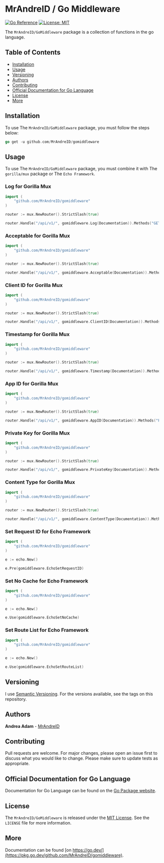 # MrAndreID / Go Middleware

[![Go Reference](https://pkg.go.dev/badge/github.com/MrAndreID/gomiddleware.svg)](https://pkg.go.dev/github.com/MrAndreID/gomiddleware) [![License: MIT](https://img.shields.io/badge/License-MIT-yellow.svg)](https://opensource.org/licenses/MIT)

The `MrAndreID/GoMiddleware` package is a collection of functions in the go language.

## Table of Contents

* [Installation](#installation)
* [Usage](#usage)
* [Versioning](#versioning)
* [Authors](#authors)
* [Contributing](#contributing)
* [Official Documentation for Go Language](#official-documentation-for-go-language)
* [License](#license)
* [More](#more)

## Installation

To use The `MrAndreID/GoMiddleware` package, you must follow the steps below:

```go
go get -u github.com/MrAndreID/gomiddleware
```

## Usage

To use The `MrAndreID/GoMiddleware` package, you must combine it with The `gorilla/mux` package or The `Echo Framework`.

### Log for Gorilla Mux

```go
import (
    "github.com/MrAndreID/gomiddleware"
)

router := mux.NewRouter().StrictSlash(true)

router.Handle("/api/v1/", gomiddleware.Log(Documentation)).Methods("GET")
```

### Acceptable for Gorilla Mux

```go
import (
    "github.com/MrAndreID/gomiddleware"
)

router := mux.NewRouter().StrictSlash(true)

router.Handle("/api/v1/", gomiddleware.Acceptable(Documentation)).Methods("POST")
```

### Client ID for Gorilla Mux

```go
import (
    "github.com/MrAndreID/gomiddleware"
)

router := mux.NewRouter().StrictSlash(true)

router.Handle("/api/v1/", gomiddleware.ClientID(Documentation)).Methods("POST")
```

### Timestamp for Gorilla Mux

```go
import (
    "github.com/MrAndreID/gomiddleware"
)

router := mux.NewRouter().StrictSlash(true)

router.Handle("/api/v1/", gomiddleware.Timestamp(Documentation)).Methods("POST")
```

### App ID for Gorilla Mux

```go
import (
    "github.com/MrAndreID/gomiddleware"
)

router := mux.NewRouter().StrictSlash(true)

router.Handle("/api/v1/", gomiddleware.AppID(Documentation)).Methods("POST")
```

### Private Key for Gorilla Mux

```go
import (
    "github.com/MrAndreID/gomiddleware"
)

router := mux.NewRouter().StrictSlash(true)

router.Handle("/api/v1/", gomiddleware.PrivateKey(Documentation)).Methods("POST")
```

### Content Type for Gorilla Mux

```go
import (
    "github.com/MrAndreID/gomiddleware"
)

router := mux.NewRouter().StrictSlash(true)

router.Handle("/api/v1/", gomiddleware.ContentType(Documentation)).Methods("POST")
```

### Set Request ID for Echo Framework

```go
import (
    "github.com/MrAndreID/gomiddleware"
)

e := echo.New()

e.Pre(gomiddleware.EchoSetRequestID)
```

### Set No Cache for Echo Framework

```go
import (
    "github.com/MrAndreID/gomiddleware"
)

e := echo.New()

e.Use(gomiddleware.EchoSetNoCache)
```

### Set Route List for Echo Framework

```go
import (
    "github.com/MrAndreID/gomiddleware"
)

e := echo.New()

e.Use(gomiddleware.EchoSetRouteList)
```

## Versioning

I use [Semantic Versioning](https://semver.org/). For the versions available, see the tags on this repository. 

## Authors

**Andrea Adam** - [MrAndreID](https://github.com/MrAndreID/)

## Contributing

Pull requests are welcome. For major changes, please open an issue first to discuss what you would like to change.
Please make sure to update tests as appropriate.

## Official Documentation for Go Language

Documentation for Go Language can be found on the [Go Package website](https://pkg.go.dev/).

## License

The `MrAndreID/GoMiddleware` is released under the [MIT License](https://opensource.org/licenses/MIT). See the `LICENSE` file for more information.

## More

Documentation can be found [on https://go.dev/](https://pkg.go.dev/github.com/MrAndreID/gomiddleware).
